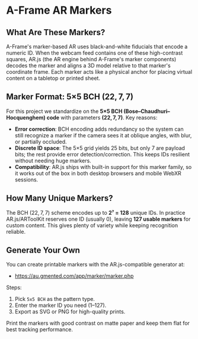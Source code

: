 # A-Frame AR Markers

## What Are These Markers?

A-Frame's marker-based AR uses black-and-white fiducials that encode a numeric ID. When the webcam feed contains one of these high-contrast squares, AR.js (the AR engine behind A-Frame's marker components) decodes the marker and aligns a 3D model relative to that marker's coordinate frame. Each marker acts like a physical anchor for placing virtual content on a tabletop or printed sheet.

## Marker Format: 5×5 BCH (22, 7, 7)

For this project we standardize on the **5×5 BCH (Bose–Chaudhuri–Hocquenghem) code** with parameters **(22, 7, 7)**. Key reasons:

- **Error correction**: BCH encoding adds redundancy so the system can still recognize a marker if the camera sees it at oblique angles, with blur, or partially occluded.
- **Discrete ID space**: The 5×5 grid yields 25 bits, but only 7 are payload bits; the rest provide error detection/correction. This keeps IDs resilient without needing huge markers.
- **Compatibility**: AR.js ships with built-in support for this marker family, so it works out of the box in both desktop browsers and mobile WebXR sessions.

## How Many Unique Markers?

The BCH (22, 7, 7) scheme encodes up to **2⁷ = 128** unique IDs. In practice AR.js/ARToolKit reserves one ID (usually 0), leaving **127 usable markers** for custom content. This gives plenty of variety while keeping recognition reliable.

## Generate Your Own

You can create printable markers with the AR.js-compatible generator at:

- <https://au.gmented.com/app/marker/marker.php>

Steps:
1. Pick `5x5 BCH` as the pattern type.
2. Enter the marker ID you need (1–127).
3. Export as SVG or PNG for high-quality prints.

Print the markers with good contrast on matte paper and keep them flat for best tracking performance.
